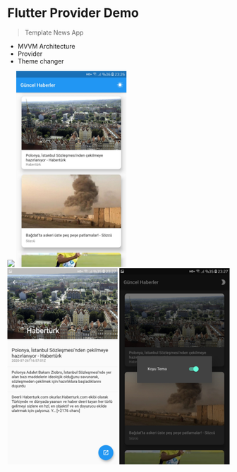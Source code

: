 # Flutter Provider Demo

> Template News App

- MVVM Architecture
- Provider
- Theme changer

<kbd><img src="https://raw.githubusercontent.com/ahmeteminkara/flutter_provider_demo/master/media/gif1.jpg" width="250" /></kbd>
<kbd><img src="https://raw.githubusercontent.com/ahmeteminkara/flutter_provider_demo/master/media/ss1.jpg" width="250" /></kbd> <kbd><img src="https://raw.githubusercontent.com/ahmeteminkara/flutter_provider_demo/master/media/ss2.jpg" width="250" /></kbd> <kbd><img src="https://raw.githubusercontent.com/ahmeteminkara/flutter_provider_demo/master/media/ss3.jpg" width="250" /></kbd>
